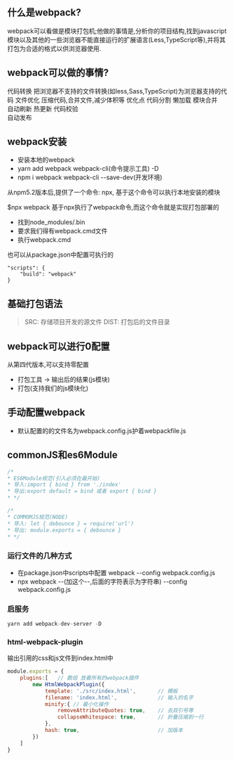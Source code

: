 ## 什么是webpack?
webpack可以看做是模块打包机;他做的事情是,分析你的项目结构,找到javascript模块以及其他的一些浏览器不能直接运行的扩展语言(Less,TypeScript等),并将其打包为合适的格式以供浏览器使用.

## webpack可以做的事情?
代码转换    把浏览器不支持的文件转换(如less,Sass,TypeScript)为浏览器支持的代码
文件优化    压缩代码,合并文件,减少体积等  优化点
代码分割    懒加载
模块合并    
自动刷新    热更新
代码校验          
自动发布

## webpack安装
- 安装本地的webpack
- yarn add webpack webpack-cli(命令提示工具) -D
- npm i webpack webpack-cli --save-dev(开发环境) 

从npm5.2版本后,提供了一个命令: npx, 基于这个命令可以执行本地安装的模块

$npx webpack  基于npx执行了webpack命令,而这个命令就是实现打包部署的
- 找到node_modules/.bin
- 要求我们得有webpack.cmd文件
- 执行webpack.cmd

也可以从package.json中配置可执行的
```
"scripts": {
    "build": "webpack"
}
```


## 基础打包语法
> SRC: 存储项目开发的源文件
> DIST: 打包后的文件目录

## webpack可以进行0配置
从第四代版本,可以支持零配置
- 打包工具 -> 输出后的结果(js模块)
- 打包(支持我们的js模块化)

## 手动配置webpack
- 默认配置的的文件名为webpack.config.js护着webpackfile.js


## commonJS和es6Module
```javascript
/*
* ES6Module规范(引入必须在最开始)
* 导入:import { bind } from './index'
* 导出:export default = bind 或者 export { bind }
* */

/*
* COMMOMJS规范(NODE)
* 导入: let { debounce } = require('url')
* 导出: module.exports = { debounce }
* */
```

### 运行文件的几种方式
- 在package.json中scripts中配置  webpack --config webpack.config.js
- npx webpack --(加这个--,后面的字符表示为字符串) --config webpack.config.js


### 启服务
```javascript
yarn add webpack-dev-server -D
```


### html-webpack-plugin
输出引用的css和js文件到index.html中
```javascript
module.exports = {
    plugins:[   // 数组 放着所有的webpack插件
        new HtmlWebpackPlugin({
            template: './src/index.html',       // 模板
            filename: 'index.html',             // 输入的名字
            minify:{ // 最小化操作
                removeAttributeQuotes: true,    // 去双引号等
                collapseWhitespace: true,       // 折叠压缩到一行
            },
            hash: true,                         // 加版本
        }) 
    ]
}
```


### 










